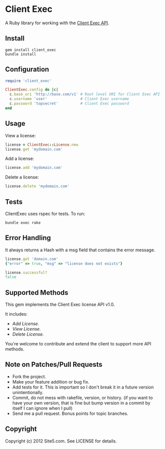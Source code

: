Client Exec
===========
A Ruby library for working with the [Client Exec API][].

[Client Exec API]: http://www.clientexec.com/documentation/api/licensedefender.php

Install
-------

    gem install client_exec
    bundle install

Configuration
-------------

```ruby
require 'client_exec'

ClientExec.config do |c|
  c.base_uri 'http://base.com/v1' # Root level URI for Client Exec API
  c.username 'user'               # Client Exec username
  c.password 'topsecret'          # Client Exec password
end
```

Usage
-----

View a license:

```ruby
license = ClientExec::License.new
license.get 'mydomain.com'
```

Add a license:

```ruby
license.add 'mydomain.com'
```

Delete a license:

```ruby
license.delete 'mydomain.com'
```

Tests
-----

ClientExec uses rspec for tests. To run:

    bundle exec rake

Error Handling
-------------

It always returns a Hash with a msg field that contains the error message.

```ruby
license.get 'domain.com'
{"error" => true, "msg" => "license does not exists"}

license.successful?
false
```

Supported Methods
-----------------

This gem implements the Client Exec license API v1.0.

It includes:

* *Add License.*
* *View License.*
* *Delete License.*

You're welcome to contribute and extend the client to support more API methods.

Note on Patches/Pull Requests
-----------------------------

* Fork the project.
* Make your feature addition or bug fix.
* Add tests for it. This is important so I don't break it in a
  future version unintentionally.
* Commit, do not mess with rakefile, version, or history.
  (if you want to have your own version, that is fine but bump version in a
  commit by itself I can ignore when I pull)
* Send me a pull request. Bonus points for topic branches.

Copyright
---------

Copyright (c) 2012 Site5.com. See LICENSE for details.

